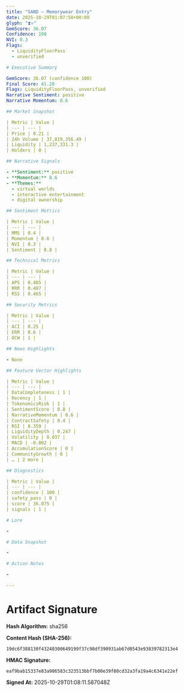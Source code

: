 ```yaml
---
title: "SAND — Memorywear Entry"
date: 2025-10-29T01:07:58+00:00
glyph: "⧗⟡"
GemScore: 36.07
Confidence: 100
NVI: 0.3
Flags:
  - LiquidityFloorPass
  - unverified

# Executive Summary

GemScore: 36.07 (confidence 100)
Final Score: 41.28
Flags: LiquidityFloorPass, unverified
Narrative Sentiment: positive
Narrative Momentum: 0.6

## Market Snapshot

| Metric | Value |
| --- | --- |
| Price | 0.21 |
| 24h Volume | 37,819,356.49 |
| Liquidity | 1,237,331.3 |
| Holders | 0 |

## Narrative Signals

- **Sentiment:** positive
- **Momentum:** 0.6
- **Themes:**
  - virtual worlds
  - interactive entertainment
  - digital ownership

## Sentiment Metrics

| Metric | Value |
| --- | --- |
| MMS | 0.4 |
| Momentum | 0.6 |
| NVI | 0.3 |
| Sentiment | 0.8 |

## Technical Metrics

| Metric | Value |
| --- | --- |
| APS | 0.485 |
| RRR | 0.487 |
| RSS | 0.465 |

## Security Metrics

| Metric | Value |
| --- | --- |
| ACI | 0.25 |
| ERR | 0.6 |
| OCW | 1 |

## News Highlights

- None

## Feature Vector Highlights

| Metric | Value |
| --- | --- |
| DataCompleteness | 1 |
| Recency | 1 |
| TokenomicsRisk | 1 |
| SentimentScore | 0.8 |
| NarrativeMomentum | 0.6 |
| ContractSafety | 0.4 |
| RSI | 0.359 |
| LiquidityDepth | 0.247 |
| Volatility | 0.037 |
| MACD | -0.002 |
| AccumulationScore | 0 |
| CommunityGrowth | 0 |
| … | 2 more |

## Diagnostics

| Metric | Value |
| --- | --- |
| confidence | 100 |
| safety_pass | 0 |
| score | 36.075 |
| signals | 1 |

# Lore

-

# Data Snapshot

-

# Action Notes

-

---
```


# Artifact Signature

**Hash Algorithm:** sha256

**Content Hash (SHA-256):**
```
19dc6f388130f43240300649199f37c98df390931ab67d0543e93839782313e4
```

**HMAC Signature:**
```
eaf9bab15337e83a986583c323513bbf7b00e39f80cd32a3fa19a4c6341e22ef
```

**Signed At:** 2025-10-29T01:08:11.587048Z
